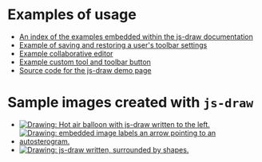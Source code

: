 # Examples of usage

 * [An index of the examples embedded within the js-draw documentation](https://js-draw.web.app/typedoc/assets/doctest.html)
 * [Example of saving and restoring a user's toolbar settings](./examples/example-save-restore-toolbar-state/README.md)
 * [Example collaborative editor](./examples/example-collaborative/README.md)
 * [Example custom tool and toolbar button](./examples/example-custom-tools/README.md)
 * [Source code for the js-draw demo page](./demo/README.md)

# Sample images created with `js-draw`

 * [![Drawing: Hot air balloon with js-draw written to the left.](./img/sample/sample-1.svg)](./img/sample/sample-1.svg)
 * [![Drawing: embedded image labels an arrow pointing to an autosterogram.](./img/sample/sample-2.svg)](./img/sample/sample-2.svg)
 * [![Drawing: js-draw written, surrounded by shapes.](./img/sample/sample-3.svg)](./img/sample/sample-3.svg)
